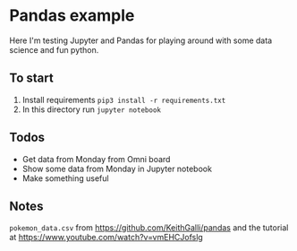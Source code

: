 # Pandas example
Here I'm testing Jupyter and Pandas for playing around with some data science and fun python.

## To start
1. Install requirements `pip3 install -r requirements.txt`
1. In this directory run `jupyter notebook`

## Todos
* Get data from Monday from Omni board
* Show some data from Monday in Jupyter notebook
* Make something useful

## Notes
`pokemon_data.csv` from https://github.com/KeithGalli/pandas and the tutorial at https://www.youtube.com/watch?v=vmEHCJofslg
